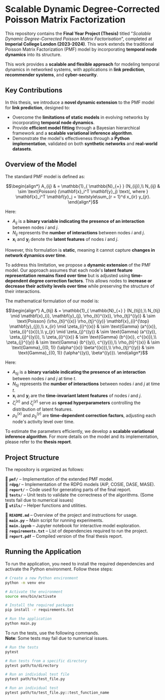# Scalable Dynamic Degree-Corrected Poisson Matrix Factorization

This repository contains the **Final Year Project (Thesis)** titled "_Scalable Dynamic Degree-Corrected Poisson Matrix Factorisation_", completed at **Imperial College London (2023-2024)**. This work extends the traditional Poisson Matrix Factorization (PMF) model by incorporating **temporal node dynamics** into its structure.

This work provides a **scalable and flexible approach** for modeling temporal dynamics in networked systems, with applications in **link prediction**, **recommender systems**, and **cyber-security**.

## Key Contributions

In this thesis, we introduce a **novel dynamic extension** to the PMF model for **link prediction**, designed to:

- Overcome the **limitations of static models** in evolving networks by incorporating **temporal node dynamics**.
- Provide **efficient model fitting** through a Bayesian hierarchical framework and a **scalable variational inference algorithm**.
- Demonstrate the model's effectiveness through a **Python implementation**, validated on both **synthetic networks** and **real-world datasets**.

## Overview of the Model

The standard PMF model is defined as:

```math
\begin{align*}
    A_{ij}
        & = \mathbb{1}_{ \mathbb{N}_{+} } (N_{ij}),\\
    N_{ij}
        & \sim \text{Poisson} (\mathbf{x}_i^T \mathbf{y}_j) \text{, where } \mathbf{x}_i^T \mathbf{y}_j = \textstyle\sum_{r = 1}^d x_{ir} y_{jr}.
\end{align*}
```

Here:

- $A_{ij}$ is a **binary variable indicating the presence of an interaction** between nodes $i$ and $j$.
- $N_{ij}$ represents the **number of interactions** between nodes $i$ and $j$.
- $\mathbf{x}_i$ and $\mathbf{y}_j$ denote the **latent features** of nodes $i$ and $j$.

However, this formulation is **static**, meaning it cannot capture **changes in network dynamics over time**.

To address this limitation, we propose a **dynamic extension** of the PMF model. Our approach assumes that each node's **latent feature representation remains fixed over time** but is adjusted using **time-dependent degree correction factors**. This allows nodes to **increase or decrease their activity levels over time** while preserving the structure of their interactions.

The mathematical formulation of our model is:

```math
\begin{align*}
  A_{tij}
      & = \mathbb{1}_{ \mathbb{N}_{+} } (N_{tij}),\\
  N_{tij} \mid \mathbf{x}_{i}, \mathbf{y}_{j}, \rho_{ti}^{(x)}, \rho_{tj}^{(y)}
      & \sim \text{Poisson} (\rho_{ti}^{(x)} \rho_{tj}^{(y)} \mathbf{x}_{i}^{\top} \mathbf{y}_{j}),\\
  x_{ir} \mid \zeta_{i}^{(x)}
      & \sim \text{Gamma} (a^{(x)}, \zeta_{i}^{(x)}),\\
  y_{jr} \mid \zeta_{j}^{(y)}
      & \sim \text{Gamma} (a^{(y)}, \zeta_{j}^{(y)}), \\
  \zeta_{i}^{(x)}
      & \sim \text{Gamma} (b^{(x)}, c^{(x)}),\\
  \zeta_{j}^{(y)}
      & \sim \text{Gamma} (b^{(y)}, c^{(y)}),\\
  \rho_{ti}^{(x)}
      & \sim \text{Gamma}_{(0, 1)} (\alpha^{(x)} \beta^{(x)}),\\
  \rho_{tj}^{(y)}
      & \sim \text{Gamma}_{(0, 1)} (\alpha^{(y)}, \beta^{(y)}).
\end{align*}
```

Here:

- $A_{tij}$ is a **binary variable indicating the presence of an interaction** between nodes $i$ and $j$ at time $t$.
- $N_{tij}$ represents the **number of interactions** between nodes $i$ and $j$ at time $t$.
- $\mathbf{x}_i$ and $\mathbf{y}_j$ are the **time-invariant latent features** of nodes $i$ and $j$.
- $\zeta_{i}^{(x)}$ and $\zeta_{j}^{(y)}$ serve as **spread hyperparameters** controlling the distribution of latent features.
- $\rho_{ti}^{(x)}$ and $\rho_{tj}^{(y)}$ are **time-dependent correction factors**, adjusting each node's activity level over time.

To estimate the parameters efficiently, we develop a **scalable variational inference algorithm**. For more details on the model and its implementation, please refer to the **thesis report**.

## Project Structure

The repository is organized as follows:

📂 **`pmf/`** – Implementation of the extended PMF model.  
📂 **`rdpg/`** – Implementation of the RDPG models (AIP, COSIE, DASE, MASE).  
📂 **`report/`** – Code used for generating parts of the final report.  
📂 **`tests/`** – Unit tests to validate the correctness of the algorithms. (Some tests fail due to numerical issues)  
📂 **`utils/`** – Helper functions and utilities.

📜 **`README.md`** – Overview of the project and instructions for usage.  
🚀 **`main.py`** – Main script for running experiments.  
📓 **`main.ipynb`** – Jupyter notebook for interactive model exploration.  
📄 **`requirements.txt`** – List of dependencies required to run the project.  
📑 **`report.pdf`** – Compiled version of the final thesis report.

## Running the Application

To run the application, you need to install the required dependencies and activate the Python environment. Follow these steps:

```bash
# Create a new Python environment
python -m venv env

# Activate the environment
source env/bin/activate

# Install the required packages
pip install -r requirements.txt

# Run the application
python main.py
```

To run the tests, use the following commands.  
**Note**: Some tests may fail due to numerical issues.

```bash
# Run the tests
pytest

# Run tests from a specific directory
pytest path/to/directory

# Run an individual test file
pytest path/to/test_file.py

# Run an individual test
pytest path/to/test_file.py::test_function_name
```

